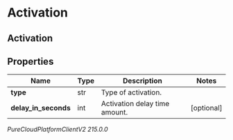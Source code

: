 # Activation

## Activation

## Properties

|Name | Type | Description | Notes|
|------------ | ------------- | ------------- | -------------|
| **type** | str | Type of activation. | |
| **delay_in_seconds** | int | Activation delay time amount. | [optional] |



_PureCloudPlatformClientV2 215.0.0_
